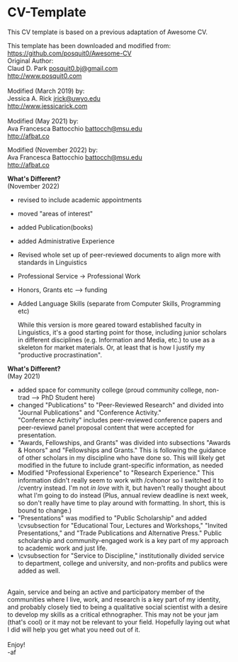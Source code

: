 # CV-Template

This CV template is based on a previous adaptation of Awesome CV. <br>

This template has been downloaded and modified from:
https://github.com/posquit0/Awesome-CV
<br>
Original Author: <br>
Claud D. Park <posquit0.bj@gmail.com> <br>
http://www.posquit0.com<br>
<br>
Modified (March 2019) by:<br>
Jessica A. Rick <jrick@uwyo.edu> <br>
http://www.jessicarick.com <br>
<br>
Modified (May 2021) by:<br>
Ava Francesca Battocchio <battocch@msu.edu> <br>
http://afbat.co<br>

Modified (November 2022) by: <br>
Ava Francesca Battocchio <battocch@msu.edu> <br>
http://afbat.co<br>
<p>

<b>What's Different?</b> <br> (November 2022)
- revised to include academic appointments
- moved "areas of interest"
- added Publication(books)
- added Administrative Experience
- Revised whole set up of peer-reviewed documents to align more with standards in Linguistics
- Professional Service -> Professional Work
- Honors, Grants etc --> funding
- Added Language Skills (separate from Computer Skills, Programming etc)

  While this version is more geared toward established faculty in Linguistics, it's a good starting point for those, including junior scholars in different disciplines (e.g. Information and Media, etc.) to use as a skeleton for market materials. Or, at least that is how I justify my "productive procrastination".


<b>What's Different?</b> <br> (May 2021)
- added space for community college (proud community college, non-trad --> PhD Student here)
- changed "Publications" to "Peer-Reviewed Research" and divided into "Journal Publications" and "Conference Activity."  
"Conference Activity" includes peer-reviewed conference papers and peer-reviewd panel proposal content that were accepted for presentation.
- "Awards, Fellowships, and Grants" was divided into subsections "Awards & Honors" and "Fellowships and Grants." This is following the guidance of 
other scholars in my discipline who have done so. This will likely get modified in the future to include grant-specific information, as needed
- Modified "Professional Experience" to "Research Experience." This information didn't really seem to work with /cvhonor so I switched it to /cventry instead.
I'm not *in love* with it, but haven't really thought about what I'm going to do instead (Plus, annual review deadline is next week, so don't really have time
to play around with formatting. In short, this is bound to change.)
- "Presentations" was modified to "Public Scholarship" and added \cvsubsection for "Educational Tour, Lectures and Workshops," "Invited Presentations," 
and "Trade Publications and Alternative Press." Public scholarship and community-engaged work is a key part of my approach to academic work and just life.
- \cvsubsection for "Service to Discipline," institutionally divided service to department, college and university, and non-profits and publics were added as well.

<br>
Again, service and being an active and participatory member of the communities where I live, work, and research is a key part of my identity, and probably 
closely tied to being a qualitative social scientist with a desire to develop my skills as a critical ethnographer. This may not be your jam (that's cool) or
it may not be relevant to your field. Hopefully laying out what I did will help you get what you need out of it.
<br><br>
Enjoy! <br>
-af
<br><Br>
  

